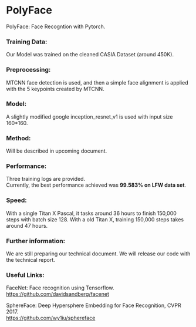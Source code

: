 # PolyFace
PolyFace: Face Recogntion with Pytorch.


### Training Data:
Our Model was trained on the cleaned CASIA Dataset (around 450K).




### Preprocessing: 
MTCNN face detection is used, and then a simple face alignment is applied with the 5 keypoints created by MTCNN.



### Model:
A slightly modified google inception_resnet_v1 is used with input size 160*160.



### Method:
Will be described in upcoming document.



### Performance:
Three training logs are provided. \
Currently, the best performance achieved was **99.583% on LFW data set**. 



### Speed:
With a single Titan X Pascal, it tasks around 36 hours to finish 150,000 steps with batch size 128. 
With a old Titan X, training 150,000 steps takes around 47 hours. 



### Further information: 
We are still preparing our technical document. We will release our code with the technical report.



### Useful Links: 
FaceNet: Face recognition using Tensorflow. \
https://github.com/davidsandberg/facenet

SphereFace: Deep Hypersphere Embedding for Face Recognition, CVPR 2017. \
https://github.com/wy1iu/sphereface
